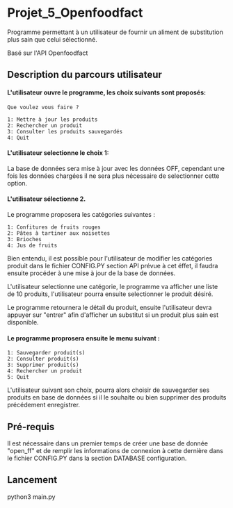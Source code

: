 # Projet_5_Openfoodfact

Programme permettant à un utilisateur de fournir un aliment de substitution plus sain que celui sélectionné.

Basé sur l'API Openfoodfact

## Description du parcours utilisateur

#### L'utilisateur ouvre le programme, les choix suivants sont proposés: 

    Que voulez vous faire ?

    1: Mettre à jour les produits
    2: Rechercher un produit
    3: Consulter les produits sauvegardés
    4: Quit


#### L'utilisateur selectionne le choix 1: 

La base de données sera mise à jour avec les données OFF, cependant une fois les données
chargées il ne sera plus nécessaire de selectionner cette option.

#### L'utilisateur sélectionne 2. 

Le programme proposera les catégories suivantes : 

    1: Confitures de fruits rouges
    2: Pâtes à tartiner aux noisettes
    3: Brioches
    4: Jus de fruits

Bien entendu, il est possible pour l'utilisateur de modifier les catégories produit dans le fichier CONFIG.PY section API prévue à cet éffet, il faudra ensuite procéder à une mise à jour de la base de données.

L'utilisateur selectionne une catégorie, le programme va afficher une liste de 10 produits, l'utilisateur pourra ensuite selectionner le produit désiré.

Le programme retournera le détail du produit, ensuite l'utilisateur devra appuyer sur "entrer" afin d'afficher un substitut si un produit plus sain est disponible.

#### Le programme proprosera ensuite le menu suivant :

    1: Sauvegarder produit(s)
    2: Consulter produit(s)
    3: Supprimer produit(s)
    4: Rechercher un produit
    5: Quit

L'utilisateur suivant son choix, pourra alors choisir de sauvegarder ses produits en base de données si il le souhaite ou bien supprimer des produits précédement enregistrer.

## Pré-requis

Il est nécessaire dans un premier temps de créer une base de donnée "open_ff" et de remplir les informations de connexion à cette dernière dans le fichier CONFIG.PY dans la section DATABASE configuration.

## Lancement

python3 main.py

   

